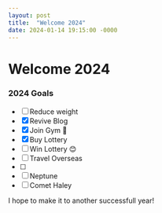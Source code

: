```yaml
---
layout: post
title:  "Welcome 2024"
date: 2024-01-14 19:15:00 -0000
---
```


# Welcome 2024

### 2024 Goals

- [ ] Reduce weight
- [x] Revive Blog
- [x] Join Gym :muscle:
- [x] Buy Lottery 
- [ ] Win Lottery :blush:
- [ ] Travel Overseas
- [ ] 
- [ ] Neptune
- [ ] Comet Haley

I hope to make it to another successfull year!
